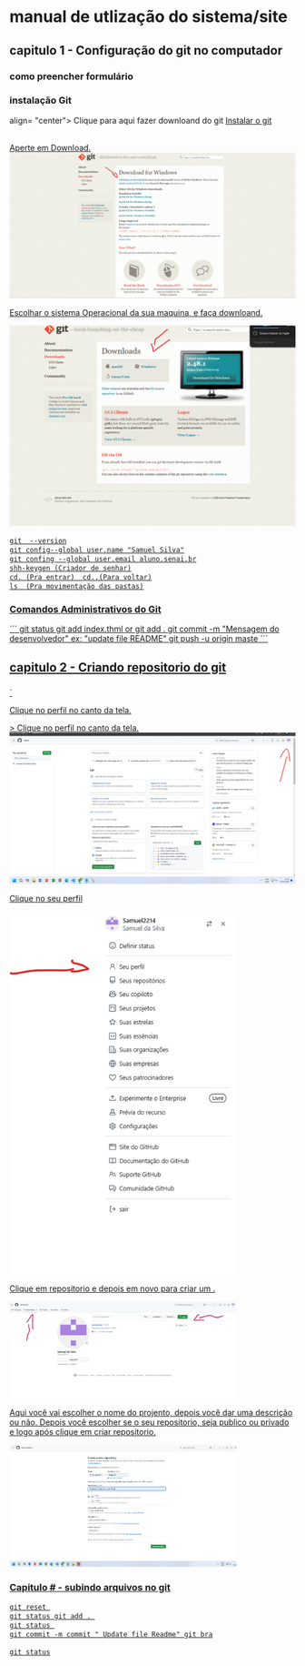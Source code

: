 # manual de utlização do sistema/site
## capitulo 1 - Configuração do git no computador 
### como preencher formulário
### instalação Git


<p>align= "center"> 
Clique para aqui fazer downloand do git <a href="https://git-scm.com/downloads/win" target="_blank"> Instalar o git </p> <br>
Aperte em Download.
<img src="docs/imagens/Captura de tela 2025-01-23 101856.png" width="600" alt=""> 

<br>
<p align="left">Escolhar o sistema Operacional da sua maquina, e faça downloand.</p>
 <img src="docs/imagens/Primeira 2025-01-22 112927.png" alt="" width="600" > 


    
```
git  --version
git config--global user.name "Samuel Silva"
git confing --global user.email aluno.senai.br
shh-keygen (Criador de senhar)
cd. (Pra entrar)  cd..(Para voltar)
ls  (Pra movimentação das pastas)
```






### Comandos Administrativos do Git
´´´
git status
git add index.thml or git add .
git commit -m "Mensagem do desenvolvedor" ex: "update file README"
git push -u origin maste
´´´







## capitulo 2 - Criando repositorio do git 
###
`
<p align= "left"> Clique no  perfil no canto da tela.</p>> 
Clique no  perfil no canto da tela.
<img src="docs/imagens/direrto no perfil.png" alt=""  widht="300"></p>


<p align= "left">Clique no seu perfil</p>

<img src="docs/imagens/Captura de tela 2025-01-23 083921.png" width="400" alt=""> 
<br> 

<p align= "left">Clique em repositorio e depois em novo para criar um .</p>
 <img src="docs/imagens/Captura de tela 2025-01-23 082817.png" width="400" alt="">  <br>

<p>Aqui você vai escolher o nome do projento, depois você dar uma descrição ou não.
Depois você escolher se o seu repositorio, seja publico ou privado e logo após clique em criar repositorio.</p>
 <img src="docs/imagens/Captura de tela 2025-01-23 090102.png" width="400" alt="">






### Capitulo # - subindo arquivos no git 
``` 
git reset 
git status git add . 
git status 
git commit -m commit " Update file Readme" git bra
```
 




`git status`



